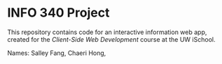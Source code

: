 # INFO 340 Project

This repository contains code for an interactive information web app, created for the _Client-Side Web Development_ course at the UW iSchool.

Names: Salley Fang, Chaeri Hong, 
